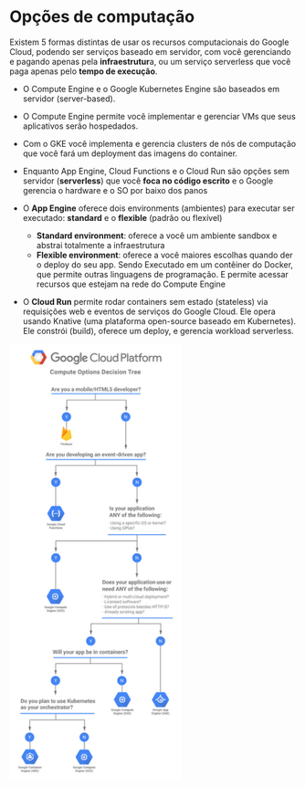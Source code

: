 # Opções de computação

Existem 5 formas distintas de usar os recursos computacionais do Google Cloud, podendo ser serviços baseado em servidor, com você gerenciando e pagando apenas pela **infraestrutur**a, ou um serviço serverless que você paga apenas pelo **tempo de execução**.

- O Compute Engine e o Google Kubernetes Engine são baseados em servidor (server-based).
- O Compute Engine permite você implementar e gerenciar VMs que seus aplicativos serão hospedados.
- Com o GKE você implementa e gerencia clusters de nós de computação que você fará um deployment das imagens do container.

- Enquanto App Engine, Cloud Functions e o Cloud Run são opções sem servidor (**serverless**) que você **foca no código escrito** e o Google gerencia o hardware e o SO por baixo dos panos
- O **App Engine** oferece dois environments (ambientes) para executar ser executado: **standard** e o **flexible** (padrão ou flexível)
  - **Standard environment**: oferece a você um ambiente sandbox e abstrai totalmente a infraestrutura
  - **Flexible environment**: oferece a você maiores escolhas quando der o deploy do seu app. Sendo Executado em um contêiner do Docker, que permite outras linguagens de programação. E permite acessar recursos que estejam na rede do Compute Engine
- O **Cloud Run** permite rodar containers sem estado (stateless) via requisições web e eventos de serviços do Google Cloud. Ele opera usando Knative (uma plataforma open-source baseado em Kubernetes). Ele constrói (build), oferece um deploy, e gerencia workload serverless.
  
<img src="./assets/compute-options-3vys5.max-700x700.png" width="300">
